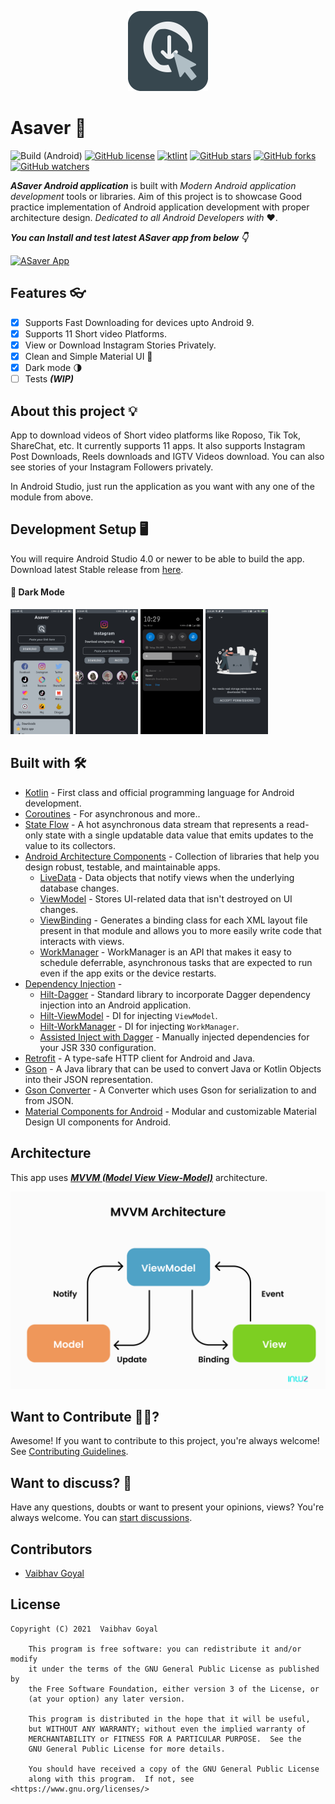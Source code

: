 <p align="center">
  <img src="art/app_logo.png" height="128"/>
</p>

# Asaver 📱

![Build (Android)](https://img.shields.io/github/workflow/status/vaibhav158/ASaver/Build%20(Android))
[![GitHub license](https://img.shields.io/github/license/vaibhav158/ASaver?color=informational)](LICENSE)
[![ktlint](https://img.shields.io/badge/code%20style-%E2%9D%A4-FF4081.svg)](https://ktlint.github.io/)
[![GitHub stars](https://img.shields.io/github/stars/vaibhav158/ASaver?style=social)](https://github.com/vaibhav158/ASaver/stargazers)
[![GitHub forks](https://img.shields.io/github/forks/vaibhav158/ASaver?style=social)](https://github.com/vaibhav158/ASaver/network/members)
[![GitHub watchers](https://img.shields.io/github/watchers/vaibhav158/ASaver?style=social)](https://github.com/vaibhav158/ASaver/watchers)

_**ASaver Android application**_ is built with _Modern Android application development_ tools or libraries. 
Aim of this project is to showcase Good practice implementation of Android application development with proper architecture design. 
_Dedicated to all Android Developers with_ ❤️.

***You can Install and test latest ASaver app from below 👇***

[![ASaver App ](https://img.shields.io/badge/Asaver-V2.1-informational?style=for-the-badge&logo=android)](https://github.com/vaibhav158/ASaver/blob/master/app/release/app-release.apk)

## Features  👓

- [x] Supports Fast Downloading for devices upto Android 9.
- [x] Supports 11 Short video Platforms.
- [x] View or Download Instagram Stories Privately.
- [x] Clean and Simple Material UI 🎨
- [x] Dark mode 🌗
- [ ] Tests ***(WIP)***

## About this project 💡

App to download videos of Short video platforms like Roposo, Tik Tok, ShareChat, etc. It currently supports 11 apps. It also supports Instagram Post Downloads, Reels downloads and IGTV Videos download. You can also see stories of your Instagram  Followers privately.

In Android Studio, just run the application as you want with any one of the module from above.

## Development Setup 🖥

You will require Android Studio 4.0 or newer to be able to build the app. Download latest Stable release from [here](https://developer.android.com/studio?gclsrc=ds&gclsrc=ds&gclid=CLqL6o-S3fMCFSzEhAAdt-oIqQ#downloads).

#### 🌙 Dark Mode

<p float="left">
  <img src="art/Screenshot_2021-07-20-10-26-46-281_com.mystikcoder.statussaver.jpg" width="100" />
  <img src="art/Screenshot_2021-07-20-10-28-39-262_com.mystikcoder.statussaver.jpg" width="100" /> 
  <img src="art/Screenshot_2021-07-20-10-29-00-829_com.mystikcoder.statussaver.jpg" width="100" />
  <img src="art/Screenshot_2021-07-20-10-41-21-693_com.mystikcoder.statussaver.jpg" width="100" />
</p>

## Built with 🛠

- [Kotlin](https://kotlinlang.org/) - First class and official programming language for Android development.
- [Coroutines](https://kotlinlang.org/docs/reference/coroutines-overview.html) - For asynchronous and more..
- [State Flow](https://kotlin.github.io/kotlinx.coroutines/kotlinx-coroutines-core/kotlinx.coroutines.flow/-state-flow/) - A hot asynchronous data stream that represents a read-only state with a single updatable data value that emits updates to the value to its collectors.
- [Android Architecture Components](https://developer.android.com/topic/libraries/architecture) - Collection of libraries that help you design robust, testable, and maintainable apps.
  - [LiveData](https://developer.android.com/topic/libraries/architecture/livedata) - Data objects that notify views when the underlying database changes.
  - [ViewModel](https://developer.android.com/topic/libraries/architecture/viewmodel) - Stores UI-related data that isn't destroyed on UI changes. 
  - [ViewBinding](https://developer.android.com/topic/libraries/view-binding) - Generates a binding class for each XML layout file present in that module and allows you to more easily write code that interacts with views.
  - [WorkManager](https://developer.android.com/topic/libraries/architecture/workmanager) - WorkManager is an API that makes it easy to schedule deferrable, asynchronous tasks that are expected to run even if the app exits or the device restarts.
- [Dependency Injection](https://developer.android.com/training/dependency-injection) - 
  - [Hilt-Dagger](https://dagger.dev/hilt/) - Standard library to incorporate Dagger dependency injection into an Android application.
  - [Hilt-ViewModel](https://developer.android.com/training/dependency-injection/hilt-jetpack) - DI for injecting `ViewModel`.
  - [Hilt-WorkManager](https://developer.android.com/training/dependency-injection/hilt-jetpack) - DI for injecting `WorkManager`.
  - [Assisted Inject with Dagger](https://github.com/square/AssistedInject) - Manually injected dependencies for your JSR 330 configuration.
- [Retrofit](https://square.github.io/retrofit/) - A type-safe HTTP client for Android and Java.
- [Gson](https://github.com/google/gson) - A Java library that can be used to convert Java or Kotlin Objects into their JSON representation.
- [Gson Converter](https://github.com/square/retrofit/tree/master/retrofit-converters/moshi) - A Converter which uses Gson for serialization to and from JSON.
- [Material Components for Android](https://github.com/material-components/material-components-android) - Modular and customizable Material Design UI components for Android.

## Architecture

This app uses [_**MVVM (Model View View-Model)**_](https://developer.android.com/jetpack/docs/guide#recommended-app-arch) architecture.

![MVVM Architecture](art/MVVM_architecture.png)

## Want to Contribute 🙋‍♂️?

Awesome! If you want to contribute to this project, you're always welcome! See [Contributing Guidelines](CONTRIBUTING.md).

## Want to discuss? 💬

Have any questions, doubts or want to present your opinions, views? You're always welcome. You can [start discussions](https://github.com/vaibhav158/ASaver/discussions).

## Contributors

- [Vaibhav Goyal](https://github.com/vaibhav158)

## License

```
Copyright (C) 2021  Vaibhav Goyal

    This program is free software: you can redistribute it and/or modify
    it under the terms of the GNU General Public License as published by
    the Free Software Foundation, either version 3 of the License, or
    (at your option) any later version.

    This program is distributed in the hope that it will be useful,
    but WITHOUT ANY WARRANTY; without even the implied warranty of
    MERCHANTABILITY or FITNESS FOR A PARTICULAR PURPOSE.  See the
    GNU General Public License for more details.

    You should have received a copy of the GNU General Public License
    along with this program.  If not, see <https://www.gnu.org/licenses/>
```
